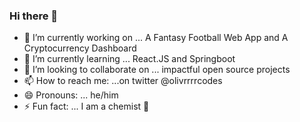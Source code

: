 ### Hi there 👋

- 🔭 I’m currently working on ... A Fantasy Football Web App and A Cryptocurrency Dashboard
- 🌱 I’m currently learning ... React.JS and Springboot 
- 👯 I’m looking to collaborate on ... impactful open source projects
- 📫 How to reach me: ...on twitter @olivrrrrcodes
- 😄 Pronouns: ... he/him
- ⚡ Fun fact: ... I am a chemist 🧪 

<!--
**olivrrrrr/olivrrrrr** is a ✨ _special_ ✨ repository because its `README.md` (this file) appears on your GitHub profile.

Here are some ideas to get you started:

- 🔭 I’m currently working on ...
- 🌱 I’m currently learning ...
- 👯 I’m looking to collaborate on ...
- 🤔 I’m looking for help with ...
- 💬 Ask me about ...
- 📫 How to reach me: ...
- 😄 Pronouns: ...
- ⚡ Fun fact: ...
-->
